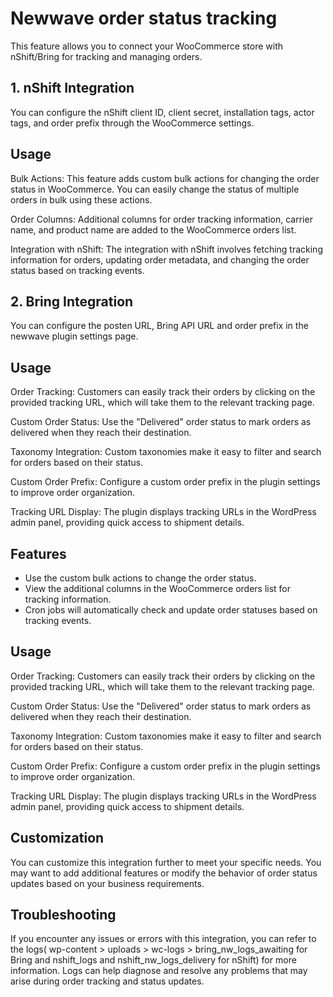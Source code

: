 
# Newwave order status tracking

This feature allows you to connect your WooCommerce store with nShift/Bring for tracking and managing orders.

## 1. nShift Integration

You can configure the nShift client ID, client secret, installation tags, actor tags, and order prefix through the WooCommerce settings.

## Usage 

Bulk Actions:
This feature adds custom bulk actions for changing the order status in WooCommerce. You can easily change the status of multiple orders in bulk using these actions.

Order Columns:
Additional columns for order tracking information, carrier name, and product name are added to the WooCommerce orders list.

Integration with nShift:
The integration with nShift involves fetching tracking information for orders, updating order metadata, and changing the order status based on tracking events.

## 2. Bring Integration

You can configure the posten URL, Bring API URL and order prefix in the newwave plugin settings page.

## Usage

Order Tracking: Customers can easily track their orders by clicking on the provided tracking URL, which will take them to the relevant tracking page.

Custom Order Status: Use the "Delivered" order status to mark orders as delivered when they reach their destination.

Taxonomy Integration: Custom taxonomies make it easy to filter and search for orders based on their status.

Custom Order Prefix: Configure a custom order prefix in the plugin settings to improve order organization.

Tracking URL Display: The plugin displays tracking URLs in the WordPress admin panel, providing quick access to shipment details.

## Features

- Use the custom bulk actions to change the order status.
- View the additional columns in the WooCommerce orders list for tracking information.
- Cron jobs will automatically check and update order statuses based on tracking events.

## Usage

Order Tracking: Customers can easily track their orders by clicking on the provided tracking URL, which will take them to the relevant tracking page.

Custom Order Status: Use the "Delivered" order status to mark orders as delivered when they reach their destination.

Taxonomy Integration: Custom taxonomies make it easy to filter and search for orders based on their status.

Custom Order Prefix: Configure a custom order prefix in the plugin settings to improve order organization.

Tracking URL Display: The plugin displays tracking URLs in the WordPress admin panel, providing quick access to shipment details.

## Customization

You can customize this integration further to meet your specific needs. You may want to add additional features or modify the behavior of order status updates based on your business requirements.

## Troubleshooting

If you encounter any issues or errors with this integration, you can refer to the logs( wp-content > uploads > wc-logs > bring_nw_logs_awaiting for Bring and nshift_logs and nshift_nw_logs_delivery for nShift) for more information. Logs can help diagnose and resolve any problems that may arise during order tracking and status updates.